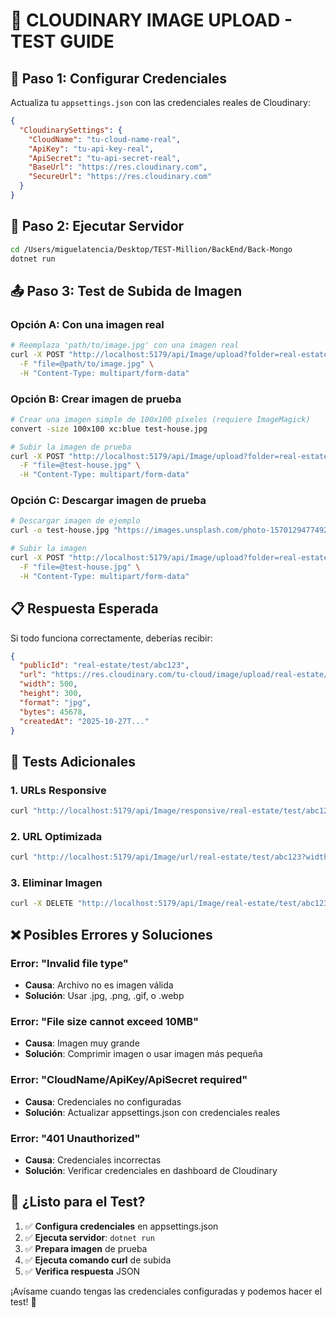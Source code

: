 <!-- @format -->

# 📸 CLOUDINARY IMAGE UPLOAD - TEST GUIDE

## 🔧 **Paso 1: Configurar Credenciales**

Actualiza tu `appsettings.json` con las credenciales reales de Cloudinary:

```json
{
  "CloudinarySettings": {
    "CloudName": "tu-cloud-name-real",
    "ApiKey": "tu-api-key-real",
    "ApiSecret": "tu-api-secret-real",
    "BaseUrl": "https://res.cloudinary.com",
    "SecureUrl": "https://res.cloudinary.com"
  }
}
```

## 🚀 **Paso 2: Ejecutar Servidor**

```bash
cd /Users/miguelatencia/Desktop/TEST-Million/BackEnd/Back-Mongo
dotnet run
```

## 📤 **Paso 3: Test de Subida de Imagen**

### **Opción A: Con una imagen real**

```bash
# Reemplaza 'path/to/image.jpg' con una imagen real
curl -X POST "http://localhost:5179/api/Image/upload?folder=real-estate/test" \
  -F "file=@path/to/image.jpg" \
  -H "Content-Type: multipart/form-data"
```

### **Opción B: Crear imagen de prueba**

```bash
# Crear una imagen simple de 100x100 píxeles (requiere ImageMagick)
convert -size 100x100 xc:blue test-house.jpg

# Subir la imagen de prueba
curl -X POST "http://localhost:5179/api/Image/upload?folder=real-estate/test" \
  -F "file=@test-house.jpg" \
  -H "Content-Type: multipart/form-data"
```

### **Opción C: Descargar imagen de prueba**

```bash
# Descargar imagen de ejemplo
curl -o test-house.jpg "https://images.unsplash.com/photo-1570129477492-45c003edd2be?w=500&h=300"

# Subir la imagen
curl -X POST "http://localhost:5179/api/Image/upload?folder=real-estate/test" \
  -F "file=@test-house.jpg" \
  -H "Content-Type: multipart/form-data"
```

## 📋 **Respuesta Esperada**

Si todo funciona correctamente, deberías recibir:

```json
{
  "publicId": "real-estate/test/abc123",
  "url": "https://res.cloudinary.com/tu-cloud/image/upload/real-estate/test/abc123.jpg",
  "width": 500,
  "height": 300,
  "format": "jpg",
  "bytes": 45678,
  "createdAt": "2025-10-27T..."
}
```

## 🧪 **Tests Adicionales**

### **1. URLs Responsive**

```bash
curl "http://localhost:5179/api/Image/responsive/real-estate/test/abc123"
```

### **2. URL Optimizada**

```bash
curl "http://localhost:5179/api/Image/url/real-estate/test/abc123?width=400&height=300&format=webp"
```

### **3. Eliminar Imagen**

```bash
curl -X DELETE "http://localhost:5179/api/Image/real-estate/test/abc123"
```

## ❌ **Posibles Errores y Soluciones**

### **Error: "Invalid file type"**

- **Causa**: Archivo no es imagen válida
- **Solución**: Usar .jpg, .png, .gif, o .webp

### **Error: "File size cannot exceed 10MB"**

- **Causa**: Imagen muy grande
- **Solución**: Comprimir imagen o usar imagen más pequeña

### **Error: "CloudName/ApiKey/ApiSecret required"**

- **Causa**: Credenciales no configuradas
- **Solución**: Actualizar appsettings.json con credenciales reales

### **Error: "401 Unauthorized"**

- **Causa**: Credenciales incorrectas
- **Solución**: Verificar credenciales en dashboard de Cloudinary

## 🎯 **¿Listo para el Test?**

1. ✅ **Configura credenciales** en appsettings.json
2. ✅ **Ejecuta servidor**: `dotnet run`
3. ✅ **Prepara imagen** de prueba
4. ✅ **Ejecuta comando curl** de subida
5. ✅ **Verifica respuesta** JSON

¡Avísame cuando tengas las credenciales configuradas y podemos hacer el test! 🚀

